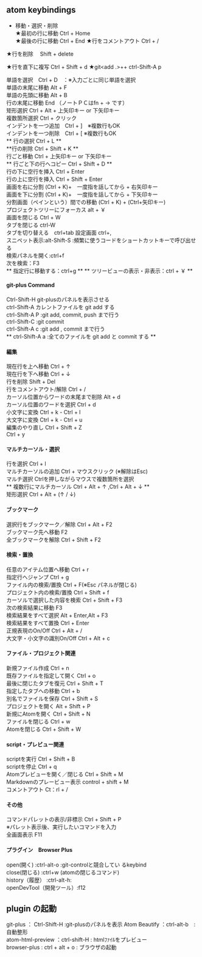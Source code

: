 ##  atom keybindings
- 移動・選択・削除  
★最初の行に移動	Ctrl + Home	 
★最後の行に移動	Ctrl + End
★行をコメントアウト	Ctrl + /

★行を削除　 Shift + delete

★行を直下に複写	Ctrl + Shift + d
★git<add .>+<commit>+<push> ctrl-Shift-A p

単語を選択　Ctrl + D　：※入力ごとに同じ単語を選択  
単語の末尾に移動 Alt + F  
単語の先頭に移動 Alt + B  
行の末尾に移動	 End （ノートＰＣはfn + → です）  
矩形選択 Ctrl + Alt + 上矢印キー or 下矢印キー  
複数箇所選択 Ctrl + クリック  
インデントを一つ追加　Ctrl + ]　※複数行もOK  
インデントを一つ削除　Ctrl + [ ※複数行もOK  
** 行の選択	Ctrl + L **  
**行の削除	Ctrl + Shift + K **  
行ごと移動	Ctrl + 上矢印キー or 下矢印キー  
** 行ごと下の行へコピー	Ctrl + Shift + D **  
行の下に空行を挿入	Ctrl + Enter  
行の上に空行を挿入	Ctrl + Shift + Enter  
画面を右に分割	(Ctrl + K)+　一度指を話してから + 右矢印キー  
画面を下に分割	(Ctrl + K)+　一度指を話してから + 下矢印キー  
分割画面（ペインという）間での移動  (Ctrl + K) + (Ctrl+矢印キー)  
プロジェクトツリーにフォーカス alt + ￥  
画面を閉じる	Ctrl + W  
タブを閉じる  ctrl-W  
タブを切り替える　ctrl+tab
設定画面 ctrl+,  
スニペット表示:alt-Shift-S :頻繁に使うコードをショートカットキーで呼び出せる  
検索パネルを開く:ctrl+f  
次を検索：F3  
 ** 指定行に移動する：ctrl+g **
 ** ツリービューの表示・非表示：ctrl + ￥ **  

#### git-plus Command
Ctrl-Shift-H git-plusのパネルを表示させる  
ctrl-Shift-A カレントファイルを git add する  
ctrl-Shift-A P	:git add, commit, push まで行う  
ctrl-Shift-C	:git commit  
ctrl-Shift-A c :git add , commit まで行う  
** ctrl-Shift-A a	:全てのファイルを git add と commit する **  

#### 編集  
現在行を上へ移動	Ctrl + ↑  
現在行を下へ移動	Ctrl + ↓  
行を削除	Shift + Del  
行をコメントアウト/解除	Ctrl + /  
カーソル位置からワードの末尾まで削除	Alt + d  
カーソル位置のワードを選択	Ctrl + d  
小文字に変換	Ctrl + k - Ctrl + l  
大文字に変換	Ctrl + k - Ctrl + u  
編集のやり直し	Ctrl + Shift + Z  
Ctrl + y  

#### マルチカーソル・選択  
行を選択	Ctrl + l  
マルチカーソルの追加 Ctrl + マウスクリック (※解除はEsc)  
マルチ選択	Ctrlを押しながらマウスで複数箇所を選択  
** 複数行にマルチカーソル	Ctrl + Alt + ↑ ,Ctrl + Alt   + ↓  **  
矩形選択	Ctrl + Alt + (↑ / ↓)  

#### ブックマーク  
選択行をブックマーク／解除	Ctrl + Alt + F2  
ブックマーク先へ移動	F2  
全ブックマークを解除	Ctrl + Shift + F2  

####  検索・置換  
任意のアイテム位置へ移動	Ctrl + r  
指定行へジャンプ	Ctrl + g  
ファイル内の検索/置換 Ctrl + F(※Esc パネルが閉じる)  
プロジェクト内の検索/置換	Ctrl + Shift + f  
カーソルで選択した内容を検索	Ctrl + Shift + F3  
次の検索結果に移動	F3  
検索結果をすべて選択	Alt + Enter,Alt + F3  
検索結果をすべて置換	Ctrl + Enter  
正規表現のOn/Off	Ctrl + Alt + /  
大文字・小文字の識別On/Off	Ctrl + Alt + c  

####  ファイル・プロジェクト関連  
新規ファイル作成	Ctrl + n  
既存ファイルを指定して開く	Ctrl + o  
最後に閉じたタブを復元	Ctrl + Shift + T  
指定したタブへの移動	Ctrl + b  
別名でファイルを保存	Ctrl + Shift + S  
プロジェクトを開く	Alt + Shift + P  
新規にAtomを開く	Ctrl + Shift + N  
ファイルを閉じる	Ctrl + w  
Atomを閉じる	Ctrl + Shift + W  

#### script・プレビュー関連  
scriptを実行	Ctrl + Shift + B  
scriptを停止	Ctrl + q  
Atomプレビューを開く／閉じる	Ctrl + Shift + M  
Markdownのプレービュー表示 control + shift + M  
コメントアウト	Ct：rl + /  

#### その他  
コマンドパレットの表示/非標示 Ctrl + Shift + P  
※パレット表示後、実行したいコマンドを入力  
全画面表示	F11  

#### プラグイン　Browser Plus  
open(開く) :ctrl-alt-o :git-controlと競合してい  るkeybind    
close(閉じる)  :ctrl+w (atomの閉じるコマンド)    
history（履歴） :ctrl-alt-h:    
openDevTool（開発ツール）:f12  
## plugin の起動
git-plus ： Ctrl-Shift-H  :git-plusのパネルを表示
Atom Beautify ：ctrl-alt-b　:　自動整形  
atom-html-preview ：ctrl-shift-H : htmlﾌｧｲﾙをプレビュー  
browser-plus : ctrl + alt + o  : ブラウザの起動
